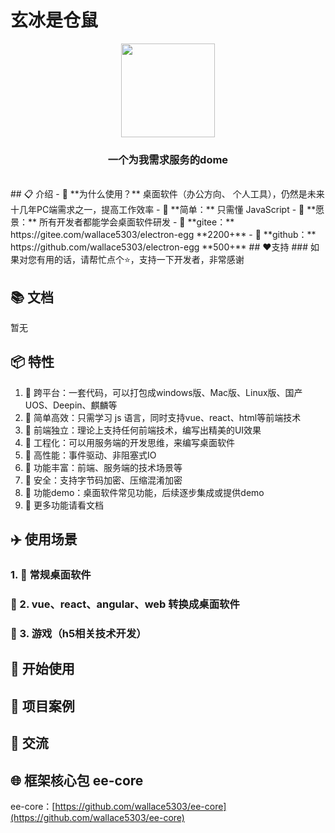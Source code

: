 # 玄冰是仓鼠
<div align=center>
<img src="https://wallace5303.gitee.io/ee/images/electron-egg/logo.png" width="150" height="150" />
</div>

<div align=center>
<h3><strong>一个为我需求服务的dome</strong></h3>
</div>
<br>
## 📋 介绍
- 🍩 **为什么使用？** 桌面软件（办公方向、 个人工具），仍然是未来十几年PC端需求之一，提高工作效率
- 🍉 **简单：** 只需懂 JavaScript
- 🍑 **愿景：** 所有开发者都能学会桌面软件研发
- 🍰 **gitee：** https://gitee.com/wallace5303/electron-egg **2200+**
- 🍨 **github：** https://github.com/wallace5303/electron-egg **500+**
## ❤️支持
### 如果对您有用的话，请帮忙点个⭐️，支持一下开发者，非常感谢

## 📚 文档
暂无

## 📦 特性
1. 🍄 跨平台：一套代码，可以打包成windows版、Mac版、Linux版、国产UOS、Deepin、麒麟等
2. 🌹  简单高效：只需学习 js 语言，同时支持vue、react、html等前端技术
3. 🌱 前端独立：理论上支持任何前端技术，编写出精美的UI效果
4. 🌴 工程化：可以用服务端的开发思维，来编写桌面软件
5. 🍁 高性能：事件驱动、非阻塞式IO
6. 🌷 功能丰富：前端、服务端的技术场景等
7. 🌰 安全：支持字节码加密、压缩混淆加密
7. 💐 功能demo：桌面软件常见功能，后续逐步集成或提供demo
8. 🌻 更多功能请看文档

## ✈️ 使用场景

### 1. 🚀 常规桌面软件

### 🚐 2. vue、react、angular、web 转换成桌面软件
### 🚂 3. 游戏（h5相关技术开发）

## 📒 开始使用
## 🐶 项目案例
## 💬 交流
## 🌐 框架核心包 ee-core
ee-core：[https://github.com/wallace5303/ee-core](https://github.com/wallace5303/ee-core)




